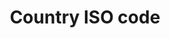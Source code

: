 ---
title: 'Country ISO code'
field: 'is.coverage.countryAlpha2'
slug: 'global-country-iso-code'
description: 'Country code. Terms should be in ISO 3166-1 Alpha 2 format.'
comment: 'select from control list'
required: False
vocabulary: 'vocabulary.txt'
module: 'Coverage'
cluster: 'Global'
policy: 'Controlled value. Multi select from control list.'
layout: 'home'
---
